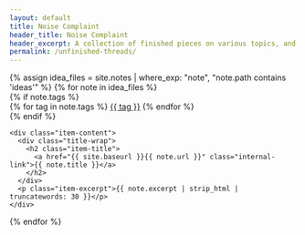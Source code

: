 ```yaml
---
layout: default
title: Noise Complaint
header_title: Noise Complaint
header_excerpt: A collection of finished pieces on various topics, and bullshit.
permalink: /unfinished-threads/
---
```



<div class="item-wrap">
{% assign idea_files = site.notes | where_exp: "note", "note.path contains 'ideas'" %}
{% for note in idea_files %}
  <div class="item-contain">
    {% if note.tags %}
      <div class="item-tag-wrap">
        {% for tag in note.tags %}
          <a href="#" class="item-tag">{{ tag }}</a>
        {% endfor %}
      </div>
    {% endif %}
    
    <div class="item-content">
      <div class="title-wrap">
        <h2 class="item-title">
          <a href="{{ site.baseurl }}{{ note.url }}" class="internal-link">{{ note.title }}</a>
        </h2>
      </div>
      <p class="item-excerpt">{{ note.excerpt | strip_html | truncatewords: 30 }}</p>
    </div>
  </div>
{% endfor %}
</div>
